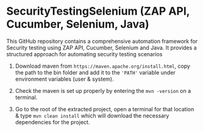 # SecurityTestingSelenium (ZAP API, Cucumber, Selenium, Java)
This GitHub repository contains a comprehensive automation framework for Security testing using ZAP API, Cucumber, Selenium and Java. It provides a structured approach for automating security testing scenarios

1. Download maven from `https://maven.apache.org/install.html`, copy the path to the bin folder and add it to the `'PATH'` variable under environment variables (user & system).

2. Check the maven is set up properly by entering the `mvn -version` on a terminal.

3. Go to the root of the extracted project, open a terminal for that location & type `mvn clean install` which will download the necessary dependencies for the project.

